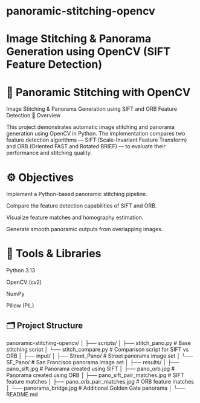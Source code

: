 # panoramic-stitching-opencv

# Image Stitching &amp; Panorama Generation using OpenCV (SIFT Feature Detection)
# 🧠 Panoramic Stitching with OpenCV
Image Stitching & Panorama Generation using SIFT and ORB Feature Detection
📸 Overview

This project demonstrates automatic image stitching and panorama generation using OpenCV in Python. The implementation compares two feature detection algorithms — SIFT (Scale-Invariant Feature Transform) and ORB (Oriented FAST and Rotated BRIEF) — to evaluate their performance and stitching quality.

# ⚙️ Objectives

Implement a Python-based panoramic stitching pipeline.

Compare the feature detection capabilities of SIFT and ORB.

Visualize feature matches and homography estimation.

Generate smooth panoramic outputs from overlapping images.

# 🧩 Tools & Libraries

Python 3.13

OpenCV (cv2)

NumPy

Pillow (PIL)

## 🗂️ Project Structure
panoramic-stitching-opencv/
│
├── scripts/
│   ├── stitch_pano.py          # Base stitching script
│   └── stitch_compare.py       # Comparison script for SIFT vs ORB
│
├── input/
│   ├── Street_Pano/            # Street panorama image set
│   └── SF_Pano/                # San Francisco panorama image set
│
├── results/
│   ├── pano_sift.jpg           # Panorama created using SIFT
│   ├── pano_orb.jpg            # Panorama created using ORB
│   ├── pano_sift_pair_matches.jpg  # SIFT feature matches
│   ├── pano_orb_pair_matches.jpg   # ORB feature matches
│   └── panorama_bridge.jpg         # Additional Golden Gate panorama
│
└── README.md
